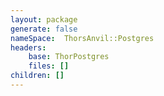 ```yaml
---
layout: package
generate: false
nameSpace:  ThorsAnvil::Postgres
headers:
    base: ThorPostgres
    files: []
children: []
---
```


